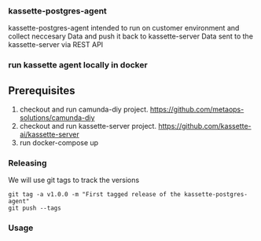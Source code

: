 ### kassette-postgres-agent 
kassette-postgres-agent intended to run on customer environment and collect neccesary Data and push it back to kassette-server
Data sent to the kassette-server via REST API 

### run kassette agent locally in docker
## Prerequisites
1. checkout and run camunda-diy project. https://github.com/metaops-solutions/camunda-diy
2. checkout and run kassette-server project. https://github.com/kassette-ai/kassette-server
3. run docker-compose up

### Releasing

We will use git tags to track the versions 
```
git tag -a v1.0.0 -m "First tagged release of the kassette-postgres-agent"
git push --tags
```


### Usage
